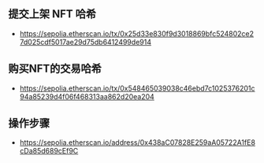 ## 提交上架 NFT 哈希
- https://sepolia.etherscan.io/tx/0x25d33e830f9d3018869bfc524802ce27d025cdf5017ae29d75db6412499de914
## 购买NFT的交易哈希
- https://sepolia.etherscan.io/tx/0x548465039038c46ebd7c1025376201c94a85239d4f06f468313aa862d20ea204

## 操作步骤
- https://sepolia.etherscan.io/address/0x438aC07828E259aA05722A1fE8cDa85d689cEf9C

